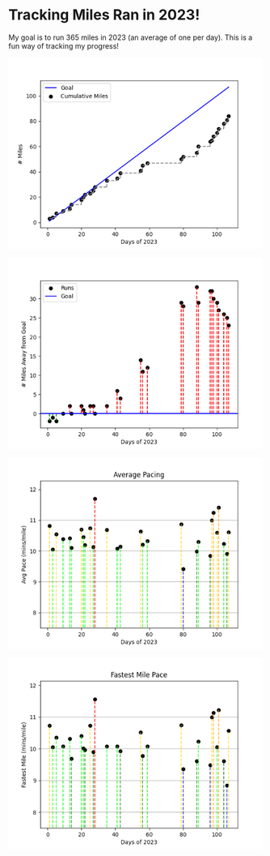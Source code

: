 # Tracking Miles Ran in 2023!

My goal is to run 365 miles in 2023 (an average of one per day). This is a fun way of tracking my progress!

![Cumulative Miles of 2023](cumulative-miles.png)

![Difference from Goal](delta-miles.png)

![Average Pace](average-pacing.png)

![Fastest Pace](fastest-pacing.png)